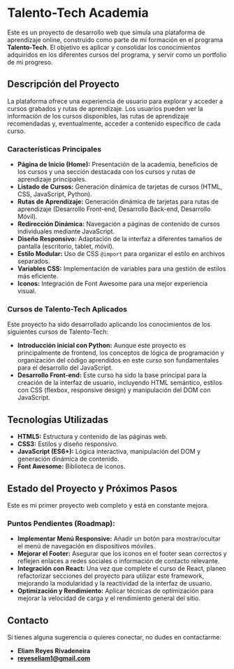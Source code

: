# Talento-Tech Academia

Este es un proyecto de desarrollo web que simula una plataforma de aprendizaje online, construido como parte de mi formación en el programa **Talento-Tech**. El objetivo es aplicar y consolidar los conocimientos adquiridos en los diferentes cursos del programa, y servir como un portfolio de mi progreso.

## Descripción del Proyecto

La plataforma ofrece una experiencia de usuario para explorar y acceder a cursos grabados y rutas de aprendizaje. Los usuarios pueden ver la información de los cursos disponibles, las rutas de aprendizaje recomendadas y, eventualmente, acceder a contenido específico de cada curso.

### Características Principales

* **Página de Inicio (Home):** Presentación de la academia, beneficios de los cursos y una sección destacada con los cursos y rutas de aprendizaje principales.
* **Listado de Cursos:** Generación dinámica de tarjetas de cursos (HTML, CSS, JavaScript, Python).
* **Rutas de Aprendizaje:** Generación dinámica de tarjetas para rutas de aprendizaje (Desarrollo Front-end, Desarrollo Back-end, Desarrollo Móvil).
* **Redirección Dinámica:** Navegación a páginas de contenido de cursos individuales mediante JavaScript.
* **Diseño Responsivo:** Adaptación de la interfaz a diferentes tamaños de pantalla (escritorio, tablet, móvil).
* **Estilo Modular:** Uso de CSS `@import` para organizar el estilo en archivos separados.
* **Variables CSS:** Implementación de variables para una gestión de estilos más eficiente.
* **Iconos:** Integración de Font Awesome para una mejor experiencia visual.

### Cursos de Talento-Tech Aplicados

Este proyecto ha sido desarrollado aplicando los conocimientos de los siguientes cursos de Talento-Tech:

* **Introducción inicial con Python:** Aunque este proyecto es principalmente de frontend, los conceptos de lógica de programación y organización del código aprendidos en este curso son fundamentales para el desarrollo del JavaScript.
* **Desarrollo Front-end:** Este curso ha sido la base principal para la creación de la interfaz de usuario, incluyendo HTML semántico, estilos con CSS (flexbox, responsive design) y manipulación del DOM con JavaScript.

## Tecnologías Utilizadas

* **HTML5:** Estructura y contenido de las páginas web.
* **CSS3:** Estilos y diseño responsivo.
* **JavaScript (ES6+):** Lógica interactiva, manipulación del DOM y generación dinámica de contenido.
* **Font Awesome:** Biblioteca de iconos.

## Estado del Proyecto y Próximos Pasos

Este es mi primer proyecto web completo y está en constante mejora.

### Puntos Pendientes (Roadmap):

* **Implementar Menú Responsive:** Añadir un botón para mostrar/ocultar el menú de navegación en dispositivos móviles.
* **Mejorar el Footer:** Asegurar que los iconos en el footer sean correctos y reflejen enlaces a redes sociales o información de contacto relevante.
* **Integración con React:** Una vez que complete el curso de React, planeo refactorizar secciones del proyecto para utilizar este framework, mejorando la modularidad y la reactividad de la interfaz de usuario.
* **Optimización y Rendimiento:** Aplicar técnicas de optimización para mejorar la velocidad de carga y el rendimiento general del sitio.

## Contacto

Si tienes alguna sugerencia o quieres conectar, no dudes en contactarme:

* **Eliam Reyes Rivadeneira**
* **reyeseliam1@gmail.com**